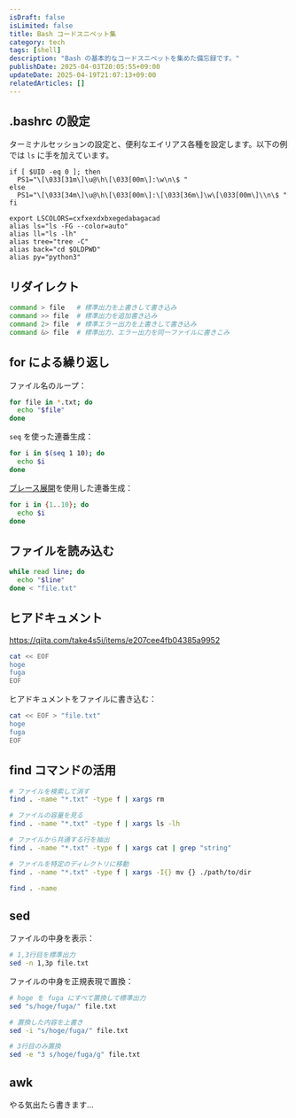 ```yaml
---
isDraft: false
isLimited: false
title: Bash コードスニペット集
category: tech
tags: [shell]
description: "Bash の基本的なコードスニペットを集めた備忘録です。"
publishDate: 2025-04-03T20:05:55+09:00
updateDate: 2025-04-19T21:07:13+09:00
relatedArticles: []
---
```


## .bashrc の設定

ターミナルセッションの設定と、便利なエイリアス各種を設定します。以下の例では `ls` に手を加えています。

```bash:~/.bashrc
if [ $UID -eq 0 ]; then
  PS1="\[\033[31m\]\u@\h\[\033[00m\]:\w\n\$ "
else
  PS1="\[\033[34m\]\u@\h\[\033[00m\]:\[\033[36m\]\w\[\033[00m\]\\n\$ "
fi

export LSCOLORS=cxfxexdxbxegedabagacad
alias ls="ls -FG --color=auto"
alias ll="ls -lh"
alias tree="tree -C"
alias back="cd $OLDPWD"
alias py="python3"
```

## リダイレクト

```bash
command > file   # 標準出力を上書きして書き込み
command >> file  # 標準出力を追加書き込み
command 2> file  # 標準エラー出力を上書きして書き込み
command &> file  # 標準出力、エラー出力を同一ファイルに書きこみ
```

## for による繰り返し

ファイル名のループ：

```bash
for file in *.txt; do
  echo "$file"
done
```

`seq` を使った連番生成：

```bash
for i in $(seq 1 10); do
  echo $i
done
```

[ブレース展開](https://qiita.com/laikuaut/items/642aa329a8d214a2cccb)を使用した連番生成：

```bash
for i in {1..10}; do
  echo $i
done
```

## ファイルを読み込む

```bash
while read line; do
  echo "$line"
done < "file.txt"
```

## ヒアドキュメント

https://qiita.com/take4s5i/items/e207cee4fb04385a9952

```bash
cat << EOF
hoge
fuga
EOF
```

ヒアドキュメントをファイルに書き込む：

```bash
cat << EOF > "file.txt"
hoge
fuga
EOF
```

## find コマンドの活用

```bash
# ファイルを検索して消す
find . -name "*.txt" -type f | xargs rm

# ファイルの容量を見る
find . -name "*.txt" -type f | xargs ls -lh

# ファイルから共通する行を抽出
find . -name "*.txt" -type f | xargs cat | grep "string" 

# ファイルを特定のディレクトリに移動
find . -name "*.txt" -type f | xargs -I{} mv {} ./path/to/dir
```

```bash
find . -name 
```

## sed

ファイルの中身を表示：

```bash
# 1,3行目を標準出力
sed -n 1,3p file.txt
```

ファイルの中身を正規表現で置換：

```bash
# hoge を fuga にすべて置換して標準出力
sed "s/hoge/fuga/" file.txt

# 置換した内容を上書き
sed -i "s/hoge/fuga/" file.txt

# 3行目のみ置換
sed -e "3 s/hoge/fuga/g" file.txt
```

## awk

やる気出たら書きます...